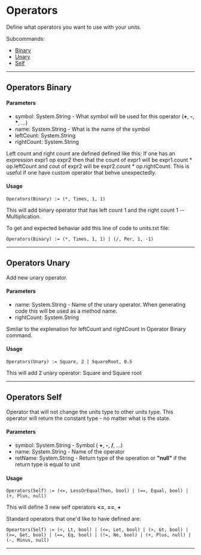 
# Operators

Define what operators you want to use with your units.

Subcommands:
 * [Binary](#operators-binary)
 * [Unary](#operators-unary)
 * [Self](#operators-self)

---


## Operators Binary



#### Parameters
* symbol: System.String - What symbol will be used for this operator (**+**, **-**, **\***, ...)
* name: System.String - What is the name of the symbol
* leftCount: System.String
* rightCount: System.String

Left count and right count are defined defined like this:
If one has an expression expr1 op expr2 then that the count of expr1 will be expr1.count * op.leftCount and
cout of expr2 will be expr2.count * op.rightCount.
This is useful if one have custom operator that behve unexpectedly.

#### Usage

``` Operators(Binary) := (*, Times, 1, 1) ```

This will add binary operator that has left count 1 and the right count 1 -- Multiplication.

To get and expected behaviar add this line of code to units.txt file: 

``` Operators(Binary) := (*, Times, 1, 1) | (/, Per, 1, -1) ```

---

## Operators Unary

Add new unary operator.

#### Parameters
* name: System.String - Name of the unary operator. When generating code this will be used as a method name.
* rightCount: System.String

Similar to the explenation for leftCount and rightCount in Operator Binary command.

#### Usage

``` Operators(Unary) := Square, 2 | SquareRoot, 0.5 ```

This will add 2 unary operator: Square and Square root 

---

## Operators Self

Operator that will not change the units type to other units type.
This operator will return the constant type - no matter what is the state.

#### Parameters
* symbol: System.String - Symbol ( **+**, **-**, **/**, ...)
* name: System.String - Name of the operator
* retName: System.String - Return type of the operation or **"null"** if the return type is equal to unit

#### Usage

``` Operators(Self) := (<=, LessOrEqualThen, bool) | (==, Equal, bool) | (+, Plus, null) ```

This will define 3 new self operators **<=**, **==**, **+**

Standard operators that one'd like to have defined are:

``` Opeartors(Self) := (<, Lt, bool) | (<=, Let, bool) | (>, Gt, bool) | (>=, Get, bool) | (==, Eq, bool) | (!=, Ne, bool) | (+, Plus, null) | (-, Minus, null) ```

---